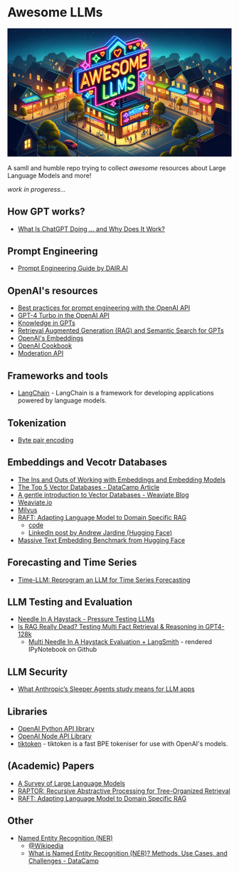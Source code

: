 # Awesome LLMs

![Awesome LLMs logo generated by OpenAI's DALLE-3 via ChatGPT](img/awesome_llms_1.webp)

A samll and humble repo trying to collect *awesome* resources about Large Language Models and more!

*work in progeress...*

## How GPT works?

- [What Is ChatGPT Doing … and Why Does It Work?](https://writings.stephenwolfram.com/2023/02/what-is-chatgpt-doing-and-why-does-it-work/)

## Prompt Engineering

- [Prompt Engineering Guide by DAIR.AI](https://www.promptingguide.ai/)

## OpenAI's resources

- [Best practices for prompt engineering with the OpenAI API](https://help.openai.com/en/articles/6654000-best-practices-for-prompt-engineering-with-the-openai-api)
- [GPT-4 Turbo in the OpenAI API](https://help.openai.com/en/articles/8555510-gpt-4-turbo-in-the-openai-api)
- [Knowledge in GPTs](https://help.openai.com/en/articles/8843948-knowledge-in-gpts)
- [Retrieval Augmented Generation (RAG) and Semantic Search for GPTs](https://help.openai.com/en/articles/8868588-retrieval-augmented-generation-rag-and-semantic-search-for-gpts)
- [OpenAI's Embeddings](https://platform.openai.com/docs/guides/embeddings)
- [OpenAI Cookbook](https://cookbook.openai.com/)
- [Moderation API](https://platform.openai.com/docs/guides/moderation/overview)

## Frameworks and tools

- [LangChain](https://python.langchain.com/docs/get_started/introduction) - LangChain is a framework for developing applications powered by language models.

## Tokenization

- [Byte pair encoding](https://en.wikipedia.org/wiki/Byte_pair_encoding)

## Embeddings and Vecotr Databases

- [The Ins and Outs of Working with Embeddings and Embedding Models](https://www.linkedin.com/comm/pulse/ins-outs-working-embeddings-embedding-models-towards-data-science-mizmc)
- [The Top 5 Vector Databases - DataCamp Article](https://www.datacamp.com/blog/the-top-5-vector-databases)
- [A gentle introduction to Vector Databases - Weaviate Blog](https://weaviate.io/blog/what-is-a-vector-database)
- [Weaviate.io](https://weaviate.io/)
- [Milvus](https://milvus.io/)
- [RAFT: Adapting Language Model to Domain Specific RAG](https://huggingface.co/papers/2403.10131)
  - [code](https://github.com/ShishirPatil/gorilla/tree/main/raft)
  - [LinkedIn post by Andrew Jardine (Hugging Face)](https://www.linkedin.com/posts/andrew-iain-jardine_llms-llm-gpt3-activity-7175859531439099904-Rxbf?utm_source=share&utm_medium=member_desktop)
- [Massive Text Embedding Benchmark from Hugging Face](https://github.com/embeddings-benchmark/mteb)

## Forecasting and Time Series

- [Time-LLM: Reprogram an LLM for Time Series Forecasting](https://towardsdatascience.com/time-llm-reprogram-an-llm-for-time-series-forecasting-e2558087b8ac)

## LLM Testing and Evaluation

- [Needle In A Haystack - Pressure Testing LLMs](https://github.com/gkamradt/LLMTest_NeedleInAHaystack)
- [Is RAG Really Dead? Testing Multi Fact Retrieval & Reasoning in GPT4-128k](https://youtu.be/UlmyyYQGhzc?si=37a06MISPrwdm0Fd)
  - [Multi Needle In A Haystack Evaluation + LangSmith](https://github.com/gkamradt/LLMTest_NeedleInAHaystack/blob/main/viz/CreateVisFromLangSmithTesting.ipynb) - rendered IPyNotebook on Github

## LLM Security

- [What Anthropic’s Sleeper Agents study means for LLM apps](https://bdtechtalks.com/2024/01/17/anthropic-llm-backdoor/)

## Libraries

- [OpenAI Python API library](https://github.com/openai/openai-python)
- [OpenAI Node API Library](https://github.com/openai/openai-node)
- [tiktoken](https://github.com/openai/tiktoken) - tiktoken is a fast BPE tokeniser for use with OpenAI's models.

## (Academic) Papers

- [A Survey of Large Language Models](https://arxiv.org/abs/2303.18223)
- [RAPTOR: Recursive Abstractive Processing for Tree-Organized Retrieval](https://arxiv.org/html/2401.18059v1)
- [RAFT: Adapting Language Model to Domain Specific RAG](https://arxiv.org/abs/2403.10131)

## Other

- [Named Entity Recognition (NER)](https://www.techtarget.com/whatis/definition/named-entity-recognition-NER)
  - [@Wikipedia](https://en.wikipedia.org/wiki/Named-entity_recognition)
  - [What is Named Entity Recognition (NER)? Methods, Use Cases, and Challenges - DataCamp](https://www.datacamp.com/blog/what-is-named-entity-recognition-ner)